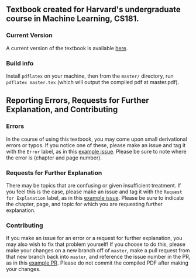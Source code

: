 ## Textbook created for Harvard's undergraduate course in Machine Learning, CS181.

### Current Version
A current version of the textbook is available [here](https://github.com/harvard-ml-courses/cs181-textbook/blob/master/Textbook.pdf).

### Build info
Install `pdflatex` on your machine, then from the `master/` directory, run `pdflatex master.tex` (which will output the compiled pdf at master.pdf).

## Reporting Errors, Requests for Further Explanation, and Contributing
### Errors
In the course of using this textbook, you may come upon small derivational errors or typos. If you notice one of these, please make an issue and tag it with the `Error` label, as in this [example issue](https://github.com/harvard-ml-courses/cs181-textbook/issues/1). Please be sure to note where the error is (chapter and page number).

### Requests for Further Explanation
There may be topics that are confusing or given insufficient treatment. If you feel this is the case, please make an issue and tag it with the `Request for Explanation` label, as in this [example issue](https://github.com/harvard-ml-courses/cs181-textbook/issues/2). Please be sure to indicate the chapter, page, and topic for which you are requesting further explanation.

### Contributing
If you make an issue for an error or a request for further explanation, you may also wish to fix that problem yourself! If you choose to do this, please make your changes on a new branch off of `master`, make a pull request from that new branch back into `master`, and reference the issue number in the PR, as in this [example PR](https://github.com/harvard-ml-courses/cs181-textbook/pull/3). Please do not commit the compiled PDF after making your changes. 
